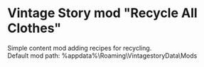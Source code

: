 # Vintage Story mod "Recycle All Clothes"
Simple content mod adding recipes for recycling.<br>
Default mod path: %appdata%\Roaming\VintagestoryData\Mods
